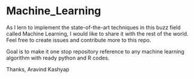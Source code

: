 # Machine_Learning

As I lern to implement the state-of-the-art techniques in this buzz field called Machine Learning, I would like to share it with the rest of the world. Feel free to create issues and contribute more to this repo. 

Goal is to make it one stop repository reference to any machine learning algorithm with ready python and R codes.

Thanks,
Aravind Kashyap
